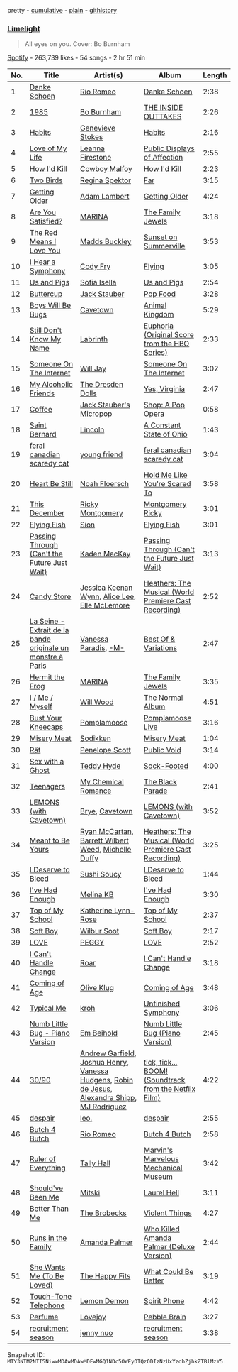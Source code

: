 pretty - [cumulative](/playlists/cumulative/37i9dQZF1DX5bKKZsnMo7c.md) - [plain](/playlists/plain/37i9dQZF1DX5bKKZsnMo7c) - [githistory](https://github.githistory.xyz/mackorone/spotify-playlist-archive/blob/main/playlists/plain/37i9dQZF1DX5bKKZsnMo7c)

### [Limelight](https://open.spotify.com/playlist/37i9dQZF1DX5bKKZsnMo7c)

> All eyes on you\. Cover: Bo Burnham

[Spotify](https://open.spotify.com/user/spotify) - 263,739 likes - 54 songs - 2 hr 51 min

| No. | Title | Artist(s) | Album | Length |
|---|---|---|---|---|
| 1 | [Danke Schoen](https://open.spotify.com/track/4uq0JdZB0O52Zw3OHl3O1n) | [Rio Romeo](https://open.spotify.com/artist/22y08IZx7u6SWpsfap1Cub) | [Danke Schoen](https://open.spotify.com/album/3aDnLvCqgLNPDY3Jk3hI71) | 2:38 |
| 2 | [1985](https://open.spotify.com/track/2FdzIRCqzjhdxP5W99FSvS) | [Bo Burnham](https://open.spotify.com/artist/2Waw2sSbqvAwK8NwACNjVo) | [THE INSIDE OUTTAKES](https://open.spotify.com/album/1m44SygOrmURyQXnYYq59H) | 2:26 |
| 3 | [Habits](https://open.spotify.com/track/4UGvqm3e7UElrrriPtnhwz) | [Genevieve Stokes](https://open.spotify.com/artist/2uaMjmR0IE0K3oKTQrNZVQ) | [Habits](https://open.spotify.com/album/4KKuhABzFkGE9UAucodfUo) | 2:16 |
| 4 | [Love of My Life](https://open.spotify.com/track/7c8wJ1DIFvM9e7bHIpgP7a) | [Leanna Firestone](https://open.spotify.com/artist/31431J9PD3bfNsPKkezt0d) | [Public Displays of Affection](https://open.spotify.com/album/12yCH8wFhPPW0cUCFpC8DQ) | 2:55 |
| 5 | [How I'd Kill](https://open.spotify.com/track/44zcMuVzpIb0RnzuxipJOn) | [Cowboy Malfoy](https://open.spotify.com/artist/2Cg4UE0dOib6suUva3ieEH) | [How I'd Kill](https://open.spotify.com/album/30m9Iow7aDLodvubk5eg4b) | 2:23 |
| 6 | [Two Birds](https://open.spotify.com/track/2n0U2OG5d6TuW5mKx7YrC0) | [Regina Spektor](https://open.spotify.com/artist/3z6Gk257P9jNcZbBXJNX5i) | [Far](https://open.spotify.com/album/5t0lQDPLF22wmWCtSZkIVv) | 3:15 |
| 7 | [Getting Older](https://open.spotify.com/track/49KrmVRV7Ir7EmdlxNA0iN) | [Adam Lambert](https://open.spotify.com/artist/6prmLEyn4LfHlD9NnXWlf7) | [Getting Older](https://open.spotify.com/album/1FOR3sV1icIWjgCZ19EfDl) | 4:24 |
| 8 | [Are You Satisfied?](https://open.spotify.com/track/6lKRMylSZMtA7EqPl0pcdI) | [MARINA](https://open.spotify.com/artist/6CwfuxIqcltXDGjfZsMd9A) | [The Family Jewels](https://open.spotify.com/album/3dWObfa3vKyudzgmh53Xzg) | 3:18 |
| 9 | [The Red Means I Love You](https://open.spotify.com/track/3FD23QWCO0aP7fzKXHCDE8) | [Madds Buckley](https://open.spotify.com/artist/4BLdbgVNetzII3ggCMsNtq) | [Sunset on Summerville](https://open.spotify.com/album/6IA6npG3aDtFpcVwNNBT9r) | 3:53 |
| 10 | [I Hear a Symphony](https://open.spotify.com/track/4ZHGRFGwjnEIXHG2FhcDPv) | [Cody Fry](https://open.spotify.com/artist/7dOCnyDR2oEa1hQlvTXvdT) | [Flying](https://open.spotify.com/album/2gM39a0pG4TMzkb1ExkqgT) | 3:05 |
| 11 | [Us and Pigs](https://open.spotify.com/track/4SmhvwAHcPS07SfLUSOJnt) | [Sofia Isella](https://open.spotify.com/artist/40Aif8AfzbNGA2s52ESEE2) | [Us and Pigs](https://open.spotify.com/album/0qoWzc62jWceify6jMxXDt) | 2:54 |
| 12 | [Buttercup](https://open.spotify.com/track/2mlGPkAx4kwF8Df0GlScsC) | [Jack Stauber](https://open.spotify.com/artist/1vVHevk2PD45epYnDi9CCc) | [Pop Food](https://open.spotify.com/album/1RHa1VdX6lsLbeedgsV1cb) | 3:28 |
| 13 | [Boys Will Be Bugs](https://open.spotify.com/track/6suYoN4gFkanqOBn5yRnJC) | [Cavetown](https://open.spotify.com/artist/2hR4h1Cao2ueuI7Cx9c7V8) | [Animal Kingdom](https://open.spotify.com/album/40MJoESOQ4BDr5Y6jY7cFa) | 5:29 |
| 14 | [Still Don't Know My Name](https://open.spotify.com/track/6N22FZs2ZhPBYi3b9XPajV) | [Labrinth](https://open.spotify.com/artist/2feDdbD5araYcm6JhFHHw7) | [Euphoria \(Original Score from the HBO Series\)](https://open.spotify.com/album/788r22Bhr3IHLTNPy8pZea) | 2:33 |
| 15 | [Someone On The Internet](https://open.spotify.com/track/4uW3eW3YVRqddbMrZf4caM) | [Will Jay](https://open.spotify.com/artist/4lWJityOQkWcLFiboQBvBq) | [Someone On The Internet](https://open.spotify.com/album/7iy5XSdRsFVU2X25eEAhPX) | 3:02 |
| 16 | [My Alcoholic Friends](https://open.spotify.com/track/2gvmxusSOe3vNjNDjQWaso) | [The Dresden Dolls](https://open.spotify.com/artist/5JqX1glXPg6428ubI1w72i) | [Yes, Virginia](https://open.spotify.com/album/1jcVHOTgDFDb5nLh2wTCaR) | 2:47 |
| 17 | [Coffee](https://open.spotify.com/track/2zmo93xTzKTP0lztR9iy9H) | [Jack Stauber's Micropop](https://open.spotify.com/artist/1yNIb413Bmfs2ZBVuPp9kC) | [Shop: A Pop Opera](https://open.spotify.com/album/1PzQlma9FcRRGwMDmJIUyX) | 0:58 |
| 18 | [Saint Bernard](https://open.spotify.com/track/4YTFAawmOFyRjJdT6H95oE) | [Lincoln](https://open.spotify.com/artist/6RcxmUOBnyAQr2rRsNfQI5) | [A Constant State of Ohio](https://open.spotify.com/album/6vEyxIuSDfiR0qIfK7F167) | 1:43 |
| 19 | [feral canadian scaredy cat](https://open.spotify.com/track/1ew1R0vY1hqwYQQTHXCiQX) | [young friend](https://open.spotify.com/artist/7cq0a4di5dOeKU8sicemd1) | [feral canadian scaredy cat](https://open.spotify.com/album/5sMayuz5wi235vdum4wpj1) | 3:04 |
| 20 | [Heart Be Still](https://open.spotify.com/track/0ewPlKce3kwoC2kFBlagty) | [Noah Floersch](https://open.spotify.com/artist/6fU24B4K9kWmFt5WTwwsLF) | [Hold Me Like You're Scared To](https://open.spotify.com/album/2VHeRxzNfeqiCOhF6mEYcz) | 3:58 |
| 21 | [This December](https://open.spotify.com/track/3gjRRs7gmh3Euynu1cau1d) | [Ricky Montgomery](https://open.spotify.com/artist/0ZUvK7zGdXLd78mQr3t1Tw) | [Montgomery Ricky](https://open.spotify.com/album/25paSmOYSF03s81DCNqQn3) | 3:01 |
| 22 | [Flying Fish](https://open.spotify.com/track/5DGHfcMOCzfxiJnhybJHov) | [Sion](https://open.spotify.com/artist/2dEBKqLtvdFTnPcwpWEw0r) | [Flying Fish](https://open.spotify.com/album/2Q5XpQhGIyRB5TUHTqkWQl) | 3:01 |
| 23 | [Passing Through \(Can't the Future Just Wait\)](https://open.spotify.com/track/2lXqwlG8za1sWKgHRwEiEC) | [Kaden MacKay](https://open.spotify.com/artist/3pvdhTDfKYnjDZ0R41qY3x) | [Passing Through \(Can't the Future Just Wait\)](https://open.spotify.com/album/6mTcEL6EVR3bN1WO6obNz2) | 3:13 |
| 24 | [Candy Store](https://open.spotify.com/track/13Soih2NRLeDx8Unbr22mx) | [Jessica Keenan Wynn](https://open.spotify.com/artist/5U2zidY0OdTB6P5axinwOZ), [Alice Lee](https://open.spotify.com/artist/5pESuWfJEKxJdEEhZKFDC5), [Elle McLemore](https://open.spotify.com/artist/6Mbytr4DD854L4vp4J1LEj) | [Heathers: The Musical \(World Premiere Cast Recording\)](https://open.spotify.com/album/6EIxlDI9fMtooJ1H3toRFO) | 2:52 |
| 25 | [La Seine \- Extrait de la bande originale un monstre à Paris](https://open.spotify.com/track/4B6XjmOWI55np7y4MUTXDu) | [Vanessa Paradis](https://open.spotify.com/artist/1FmxE030Xe2H8Bn9bdv6Pd), [\-M\-](https://open.spotify.com/artist/6soPpJHlCtN6SY8pWlfbC6) | [Best Of & Variations](https://open.spotify.com/album/0wg9EB4O6kCJJJkrH25Vgh) | 2:47 |
| 26 | [Hermit the Frog](https://open.spotify.com/track/4Zcz6saEkOII3PlXd9gN3o) | [MARINA](https://open.spotify.com/artist/6CwfuxIqcltXDGjfZsMd9A) | [The Family Jewels](https://open.spotify.com/album/1CtDa7pVfLF4u2ZadRTWz7) | 3:35 |
| 27 | [I / Me / Myself](https://open.spotify.com/track/1lqj3wgPj8gHCdq46hUjvr) | [Will Wood](https://open.spotify.com/artist/1VQ8riQ31zVHtlxiCC9EZE) | [The Normal Album](https://open.spotify.com/album/3e4el0X3Rqx0Lms74bUrkJ) | 4:51 |
| 28 | [Bust Your Kneecaps](https://open.spotify.com/track/5QjoIwD2oUBUUlrHpZa1nZ) | [Pomplamoose](https://open.spotify.com/artist/5dHfLBNU8zoypgKefzEB1c) | [Pomplamoose Live](https://open.spotify.com/album/3dA0Ge9uyMIyGrUV2qQg50) | 3:16 |
| 29 | [Misery Meat](https://open.spotify.com/track/56sNhxLlrFYCbR0JFaK6w0) | [Sodikken](https://open.spotify.com/artist/1MUV2xrrCkG9mhZyVUDGEy) | [Misery Meat](https://open.spotify.com/album/1GuNa6xVjgJIPS0VNll8TR) | 1:04 |
| 30 | [Rät](https://open.spotify.com/track/4blPH3Uy89WnOnYlIv7Ev4) | [Penelope Scott](https://open.spotify.com/artist/3u6lPufHw4Oww6D88rv6sB) | [Public Void](https://open.spotify.com/album/49iT8dV8hZ5o7bqpOI5yfI) | 3:14 |
| 31 | [Sex with a Ghost](https://open.spotify.com/track/1Y2583xYzwiEXDetAB7H1Q) | [Teddy Hyde](https://open.spotify.com/artist/62DKpfVgNt372d3Zz6TRc7) | [Sock\-Footed](https://open.spotify.com/album/3LRcVZVluaa0kIqcDjEuv7) | 4:00 |
| 32 | [Teenagers](https://open.spotify.com/track/7j31rVgGX9Q2blT92VBEA0) | [My Chemical Romance](https://open.spotify.com/artist/7FBcuc1gsnv6Y1nwFtNRCb) | [The Black Parade](https://open.spotify.com/album/0FZK97MXMm5mUQ8mtudjuK) | 2:41 |
| 33 | [LEMONS \(with Cavetown\)](https://open.spotify.com/track/7hRgBIc6DHSAup9lH11VNZ) | [Brye](https://open.spotify.com/artist/6Z5uMO0V6jlOuZ7LUDrSsC), [Cavetown](https://open.spotify.com/artist/2hR4h1Cao2ueuI7Cx9c7V8) | [LEMONS \(with Cavetown\)](https://open.spotify.com/album/1MT5z1J27ERqGpyErAVeMc) | 3:52 |
| 34 | [Meant to Be Yours](https://open.spotify.com/track/6YYeBYEpkiR84eCDNPBDoF) | [Ryan McCartan](https://open.spotify.com/artist/0E3lRHTut04XpirvWC45bn), [Barrett Wilbert Weed](https://open.spotify.com/artist/5yCkSShz4MTqE4Lp6fVZMz), [Michelle Duffy](https://open.spotify.com/artist/4KyX6IwYaHVTz4KSHtMJw0) | [Heathers: The Musical \(World Premiere Cast Recording\)](https://open.spotify.com/album/6EIxlDI9fMtooJ1H3toRFO) | 3:25 |
| 35 | [I Deserve to Bleed](https://open.spotify.com/track/27cw0tNJKQQW2CJMGcCfZb) | [Sushi Soucy](https://open.spotify.com/artist/1EbbJiG9LzlH2i7fCjhkvv) | [I Deserve to Bleed](https://open.spotify.com/album/4ckUf8kp5DxcJRRsy0yjXm) | 1:44 |
| 36 | [I've Had Enough](https://open.spotify.com/track/534P1wgOzlgSogu8At0B6b) | [Melina KB](https://open.spotify.com/artist/2bFguwibp03RkAAuC9oYrP) | [I've Had Enough](https://open.spotify.com/album/2iUmotCQAv7gJVmBKZGKwo) | 3:30 |
| 37 | [Top of My School](https://open.spotify.com/track/5OKyAO31eOeJV5qEx2lv4k) | [Katherine Lynn\-Rose](https://open.spotify.com/artist/7GQGmAwcsVLExHVC9ez8HZ) | [Top of My School](https://open.spotify.com/album/5B5JRU1bu2uvI8ZG5zx9yQ) | 2:37 |
| 38 | [Soft Boy](https://open.spotify.com/track/1GqlrKuFFZwOKhULYTTeag) | [Wilbur Soot](https://open.spotify.com/artist/2XzXLjXRSeFtsic4ieyLJy) | [Soft Boy](https://open.spotify.com/album/7nTQSfMt2TSeUR0xOxjBG4) | 2:17 |
| 39 | [LOVE](https://open.spotify.com/track/5bDO9izGDQj7bdaSgxEBGQ) | [PEGGY](https://open.spotify.com/artist/1E6ADXoD9nUhFEwKgwjEdh) | [LOVE](https://open.spotify.com/album/6JumRmPGOfqn16ilEmi9Ht) | 2:52 |
| 40 | [I Can't Handle Change](https://open.spotify.com/track/0I1eFRytp4XRhLCjT6tZm7) | [Roar](https://open.spotify.com/artist/7dIpKWlEeAljA20vFJ82RD) | [I Can't Handle Change](https://open.spotify.com/album/42vd9Cgr89pjb0Jipvaj5d) | 3:18 |
| 41 | [Coming of Age](https://open.spotify.com/track/7cy8bN353JaUkc6qeTRg6B) | [Olive Klug](https://open.spotify.com/artist/3SEtmo8E5DJVuGddKYqeiU) | [Coming of Age](https://open.spotify.com/album/1QduDQX8LXLJVTqvrFfbSf) | 3:48 |
| 42 | [Typical Me](https://open.spotify.com/track/7qHwYBcgT5UFchyGXFyifq) | [kroh](https://open.spotify.com/artist/6IOp54e0ZK9Ccnb8WUIeUa) | [Unfinished Symphony](https://open.spotify.com/album/5QmoeSOvBYGuSLQcd0tzk7) | 3:06 |
| 43 | [Numb Little Bug \- Piano Version](https://open.spotify.com/track/7zQs5RxMWQBVDTW9zl9CHu) | [Em Beihold](https://open.spotify.com/artist/7o2ZQYM7nTsaVdkXY38UAA) | [Numb Little Bug \(Piano Version\)](https://open.spotify.com/album/4JJlvfntPA9YC3jWVgTTQv) | 2:45 |
| 44 | [30/90](https://open.spotify.com/track/55MIRLbZzpYSmMlRt9ZDWM) | [Andrew Garfield](https://open.spotify.com/artist/2garjIdgTW5i89s4Z3UT72), [Joshua Henry](https://open.spotify.com/artist/2WHbNs4WT5ZN7rbjDqbyEE), [Vanessa Hudgens](https://open.spotify.com/artist/6G9bygHlCyPgNGxK2l3YdE), [Robin de Jesus](https://open.spotify.com/artist/6mXcTwoata1hkaDMbkzw32), [Alexandra Shipp](https://open.spotify.com/artist/6RKS67sIPOW16NcGWkgdzF), [MJ Rodriguez](https://open.spotify.com/artist/5jMxsWwmiQl6lRo01xHMmG) | [tick, tick..\. BOOM! \(Soundtrack from the Netflix Film\)](https://open.spotify.com/album/4d1XaejoQ5r4jdkV8k5SNJ) | 4:22 |
| 45 | [despair](https://open.spotify.com/track/292JruITePIpFvRpPb85GF) | [leo.](https://open.spotify.com/artist/0YYWwSEUilM9sK1A12GSGC) | [despair](https://open.spotify.com/album/4N3ckWWF9Z4ysPv7LHakOr) | 2:55 |
| 46 | [Butch 4 Butch](https://open.spotify.com/track/1ztwML7G0PytrYEUE0XTa1) | [Rio Romeo](https://open.spotify.com/artist/22y08IZx7u6SWpsfap1Cub) | [Butch 4 Butch](https://open.spotify.com/album/66kse7y7d7ycufUwpUr184) | 2:58 |
| 47 | [Ruler of Everything](https://open.spotify.com/track/3vFZheR74pxUkzxqhXTZ2X) | [Tally Hall](https://open.spotify.com/artist/7lqaPghwYv2mE9baz5XQmL) | [Marvin's Marvelous Mechanical Museum](https://open.spotify.com/album/2TN3NIEBmAOGWmvP96DFs5) | 3:42 |
| 48 | [Should've Been Me](https://open.spotify.com/track/5FQ9NDyx3KZXhovWWq4Gxo) | [Mitski](https://open.spotify.com/artist/2uYWxilOVlUdk4oV9DvwqK) | [Laurel Hell](https://open.spotify.com/album/4rcinMUHEWOxpIwJo2sf22) | 3:11 |
| 49 | [Better Than Me](https://open.spotify.com/track/2ACs0dJwkSsvNZvEbvFurK) | [The Brobecks](https://open.spotify.com/artist/29TCgxO6qzQx4O3pjUIMzn) | [Violent Things](https://open.spotify.com/album/1KLBdhphdiK82hYpAiw8DR) | 4:27 |
| 50 | [Runs in the Family](https://open.spotify.com/track/0GdiWLQt5VYtMEcero6AOW) | [Amanda Palmer](https://open.spotify.com/artist/726Dh6A5VyDfAAQxilT6A0) | [Who Killed Amanda Palmer \(Deluxe Version\)](https://open.spotify.com/album/55MoQXHYxkNlD5lxZOjoeG) | 2:44 |
| 51 | [She Wants Me \(To Be Loved\)](https://open.spotify.com/track/1yS9wpv8GW2c8tHC7P85JJ) | [The Happy Fits](https://open.spotify.com/artist/73rPcaYEhBd0UuVZBqqyQJ) | [What Could Be Better](https://open.spotify.com/album/4dsTxC7fUsAp3qjkf93QI1) | 3:19 |
| 52 | [Touch\-Tone Telephone](https://open.spotify.com/track/1tmRlF5pFo8G5OfJYUjWrR) | [Lemon Demon](https://open.spotify.com/artist/4llAOeA6kEF4ytaB2fsmcW) | [Spirit Phone](https://open.spotify.com/album/4ocal2JegUDVQdP6KN1roI) | 4:42 |
| 53 | [Perfume](https://open.spotify.com/track/7ITzf6TxMKnUwgXfNRfMxI) | [Lovejoy](https://open.spotify.com/artist/33tFkBLsl6f8TjKkV0uF0C) | [Pebble Brain](https://open.spotify.com/album/43yKUvEVZ2dTy2vOrozS2j) | 3:27 |
| 54 | [recruitment season](https://open.spotify.com/track/618GzvMV0w1jBFF5A1g4pW) | [jenny nuo](https://open.spotify.com/artist/6gvfMsa2f3hXTmsewfTyhz) | [recruitment season](https://open.spotify.com/album/4ghTndeiaG0GgSHGP3aabY) | 3:38 |

Snapshot ID: `MTY3NTM2NTI5NiwwMDAwMDAwMDEwMGQ1NDc5OWEyOTQzODIzNzUxYzdhZjhkZTBlMzY5`
